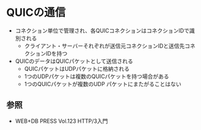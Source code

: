 # QUICの通信
- コネクション単位で管理され、各QUICコネクションはコネクションIDで識別される
  - クライアント・サーバーそれぞれが送信元コネクションIDと送信先コネクションIDを持つ
- QUICのデータはQUICパケットとして送信される
  - QUICパケットはUDPパケットに格納される
  - 1つのUDPパケットは複数のQUICパケットを持つ場合がある
  - 1つのQUICパケットが複数のUDP パケットにまたがることはない

## 参照
- WEB+DB PRESS Vol.123 HTTP/3入門
